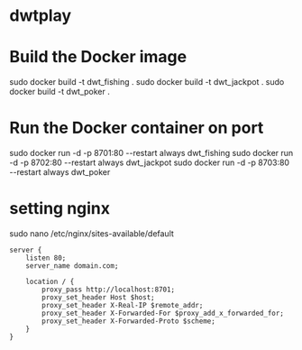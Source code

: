 # dwtplay

# Build the Docker image
sudo docker build -t dwt_fishing .
sudo docker build -t dwt_jackpot .
sudo docker build -t dwt_poker .

# Run the Docker container on port 
sudo docker run -d -p 8701:80 --restart always dwt_fishing 
sudo docker run -d -p 8702:80 --restart always dwt_jackpot 
sudo docker run -d -p 8703:80 --restart always dwt_poker 

# setting nginx
sudo nano /etc/nginx/sites-available/default

```
server {
    listen 80;
    server_name domain.com;

    location / {
        proxy_pass http://localhost:8701;
        proxy_set_header Host $host;
        proxy_set_header X-Real-IP $remote_addr;
        proxy_set_header X-Forwarded-For $proxy_add_x_forwarded_for;
        proxy_set_header X-Forwarded-Proto $scheme;
    }
}
```